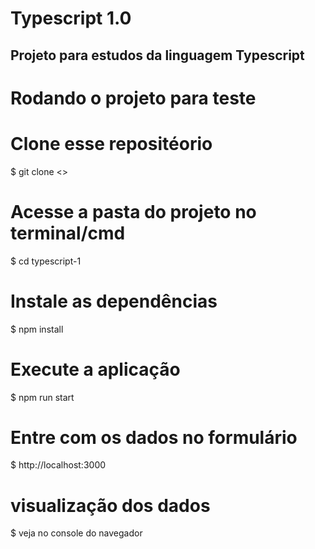 # Typescript 1.0
## Projeto para estudos da linguagem Typescript

# Rodando o projeto para teste
# Clone esse repositéorio
$ git clone <>

# Acesse a pasta do projeto no terminal/cmd
$ cd typescript-1

# Instale as dependências
$ npm install

# Execute a aplicação
$ npm run start

# Entre com os dados no formulário
$ http://localhost:3000

# visualização dos dados
$ veja no console do navegador